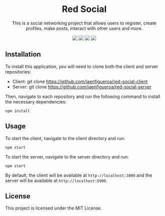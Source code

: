 <div align="center" >

# Red Social

This is a social networking project that allows users to register, create profiles, make posts, interact with other users and more.

</div>

<div align="center" >
<img src="https://img.shields.io/github/stars/jaenfigueroa/red-social-client">
<img src="https://img.shields.io/github/forks/jaenfigueroa/red-social-client">
<img src="https://img.shields.io/github/issues-pr/jaenfigueroa/red-social-client">
<img src="https://img.shields.io/github/issues/jaenfigueroa/red-social-client">

</div>

## Installation

To install this application, you will need to clone both the client and server repositories:

- Client: git clone https://github.com/jaenfigueroa/red-social-client
- Server: git clone https://github.com/jaenfigueroa/red-social-server

Then, navigate to each repository and run the following command to install the necessary dependencies:

`npm install`

## Usage

To start the client, navigate to the client directory and run:

`npm start`

To start the server, navigate to the server directory and run:

`npm start`

By default, the client will be available at `http://localhost:3000` and the server will be available at `http://localhost:5000`.

## License
This project is licensed under the MIT License.